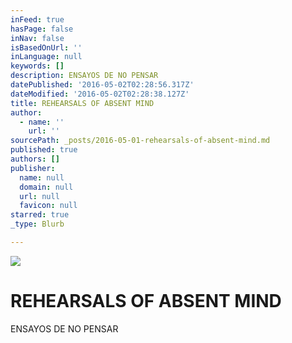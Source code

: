 ```yaml
---
inFeed: true
hasPage: false
inNav: false
isBasedOnUrl: ''
inLanguage: null
keywords: []
description: ENSAYOS DE NO PENSAR
datePublished: '2016-05-02T02:28:56.317Z'
dateModified: '2016-05-02T02:28:38.127Z'
title: REHEARSALS OF ABSENT MIND
author:
  - name: ''
    url: ''
sourcePath: _posts/2016-05-01-rehearsals-of-absent-mind.md
published: true
authors: []
publisher:
  name: null
  domain: null
  url: null
  favicon: null
starred: true
_type: Blurb

---
```

![](https://the-grid-user-content.s3-us-west-2.amazonaws.com/0f6fc978-8316-4674-ba09-164b541eb0b7.jpg)

# REHEARSALS OF ABSENT MIND

ENSAYOS DE NO PENSAR